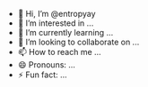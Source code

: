 - 👋 Hi, I’m @entropyay
- 👀 I’m interested in ...
- 🌱 I’m currently learning ...
- 💞️ I’m looking to collaborate on ...
- 📫 How to reach me ...
- 😄 Pronouns: ...
- ⚡ Fun fact: ...

<!---
entropyay/entropyay is a ✨ special ✨ repository because its `README.md` (this file) appears on your GitHub profile.
You can click the Preview link to take a look at your changes.
--->
